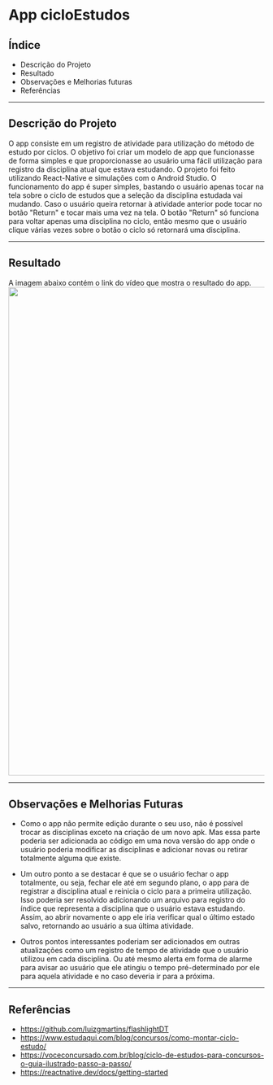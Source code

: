 # App cicloEstudos

## Índice

- Descrição do Projeto
- Resultado
- Observações e Melhorias futuras
- Referências

-----------------
## Descrição do Projeto 
O app consiste em um registro de atividade para utilização do método de estudo por ciclos. O objetivo foi criar um modelo de app que funcionasse de forma simples e que proporcionasse ao usuário uma fácil utilização para registro da disciplina atual que estava estudando.
O projeto foi feito utilizando React-Native e simulações com o Android Studio. O funcionamento do app é super simples, bastando o usuário apenas tocar na tela sobre o ciclo de estudos que a seleção da disciplina estudada vai mudando. Caso o usuário queira retornar à atividade anterior pode tocar no botão "Return" e tocar mais uma vez na tela. O botão "Return" só funciona para voltar apenas uma disciplina no ciclo, então mesmo que o usuário clique várias vezes sobre o botão o ciclo só retornará uma disciplina.

-----------------
## Resultado

A imagem abaixo contém o link do vídeo que mostra o resultado do app.
  [<img src="https://user-images.githubusercontent.com/95441484/172374548-a2018f11-ee2f-4019-be71-a9775d193a9a.jpg" width="533" height="960">](https://drive.google.com/file/d/1dcnehCKT2y9xntCPH660-QObfeNHtMhz/view?usp=sharing)

-----------------
## Observações e Melhorias Futuras

- Como o app não permite edição durante o seu uso, não é possível trocar as disciplinas exceto na criação de um novo apk. Mas essa parte poderia ser adicionada ao código em uma nova versão do app onde o usuário poderia modificar as disciplinas e adicionar novas ou retirar totalmente alguma que existe.

- Um outro ponto a se destacar é que se o usuário fechar o app totalmente, ou seja, fechar ele até em segundo plano, o app para de registrar a disciplina atual e reinicia o ciclo para a primeira utilização. Isso poderia ser resolvido adicionando um arquivo para registro do índice que representa a disciplina que o usuário estava estudando. Assim, ao abrir novamente o app ele iria verificar qual o último estado salvo, retornando ao usuário a sua última atividade.

- Outros pontos interessantes poderiam ser adicionados em outras atualizações como um registro de tempo de atividade que o usuário utilizou em cada disciplina. Ou até mesmo alerta em forma de alarme para avisar ao usuário que ele atingiu o tempo pré-determinado por ele para aquela atividade e no caso deveria ir para a próxima.

-----------------
## Referências

- https://github.com/luizgmartins/flashlightDT
- https://www.estudaqui.com/blog/concursos/como-montar-ciclo-estudo/
- https://voceconcursado.com.br/blog/ciclo-de-estudos-para-concursos-o-guia-ilustrado-passo-a-passo/
- https://reactnative.dev/docs/getting-started 
